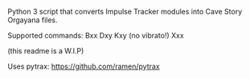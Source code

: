 Python 3 script that converts Impulse Tracker modules into Cave Story Orgayana files.

Supported commands:
Bxx
Dxy
Kxy (no vibrato!)
Xxx

(this readme is a W.I.P)

Uses pytrax: https://github.com/ramen/pytrax

